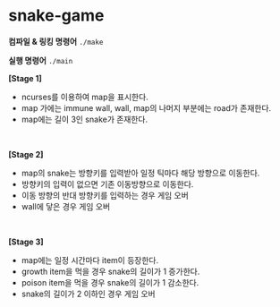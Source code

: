 # snake-game

**컴파일 & 링킹 명령어** `./make` <br>

**실행 명령어** `./main` <br>

**[Stage 1]**
- ncurses를 이용하여 map을 표시한다.
- map 가에는 immune wall, wall, map의 나머지 부분에는 road가 존재한다.
- map에는 길이 3인 snake가 존재한다.
<br>

**[Stage 2]**
- map의 snake는 방향키를 입력받아 일정 틱마다 해당 방향으로 이동한다.
- 방향키의 입력이 없으면 기존 이동방향으로 이동한다.
- 이동 방향의 반대 방향키를 입력하는 경우 게임 오버
- wall에 닿은 경우 게임 오버
<br>

**[Stage 3]**
- map에는 일정 시간마다 item이 등장한다.
- growth item을 먹을 경우 snake의 길이가 1 증가한다.
- poison item을 먹을 경우 snake의 길이가 1 감소한다.
- snake의 길이가 2 이하인 경우 게임 오버
